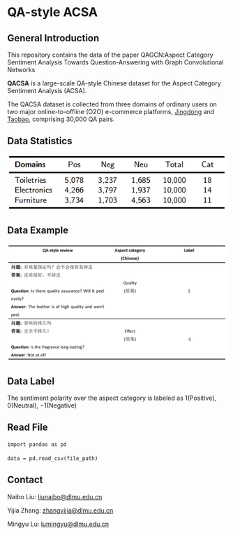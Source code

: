 # QA-style ACSA


## General Introduction
This repository contains the data of the paper QAGCN:Aspect Category Sentiment Analysis Towards
Question-Answering with Graph Convolutional Networks

**QACSA** is a large-scale QA-style Chinese dataset for the Aspect Category Sentiment Analysis (ACSA). 


The QACSA dataset is collected from three domains of ordinary users on two major online-to-offline (O2O) e-commerce platforms, 
[Jingdong](https://www.jingdong.com/) and [Taobao](https://www.taobao.com/), comprising 30,000 QA pairs.


## Data Statistics
![image](https://github.com/L-nb/QACSA/blob/main/Data_Statistics.png?raw=true)

## Data Example
![image](https://github.com/L-nb/QACSA/blob/main/example_review.png?raw=true)

## Data Label
The sentiment polarity over the aspect category is labeled as 1(Positive), 0(Neutral), −1(Negative)


## Read File

  ```
  import pandas as pd
  
  data = pd.read_csv(file_path)
  ```



## Contact
Naibo Liu: liunaibo@dlmu.edu.cn

Yijia Zhang: zhangyijia@dlmu.edu.cn

Mingyu Lu: lumingyu@dlmu.edu.cn



